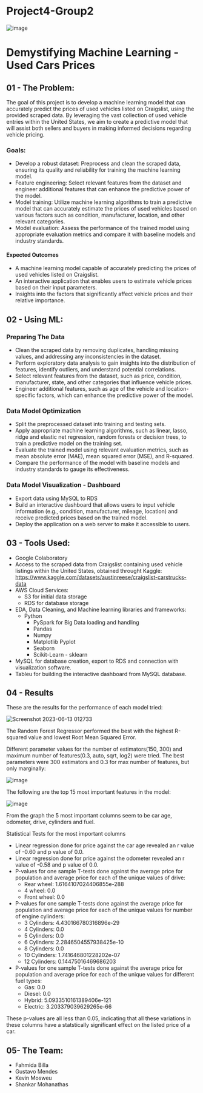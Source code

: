 # Project4-Group2

![image](https://github.com/gusmendesbh/project4-group2/assets/94866814/92356039-e985-4d4d-8b48-19effbb99f0d)


# Demystifying Machine Learning - Used Cars Prices

## 01 - The Problem:

The goal of this project is to develop a machine learning model that can accurately predict the prices of used vehicles listed on Craigslist, using the provided scraped data. By leveraging the vast collection of used vehicle entries within the United States, we aim to create a predictive model that will assist both sellers and buyers in making informed decisions regarding vehicle pricing.

### Goals:

- Develop a robust dataset: Preprocess and clean the scraped data, ensuring its quality and reliability for training the machine learning model.
- Feature engineering: Select relevant features from the dataset and engineer additional features that can enhance the predictive power of the model.
- Model training: Utilize machine learning algorithms to train a predictive model that can accurately estimate the prices of used vehicles based on various factors such as condition, manufacturer, location, and other relevant categories.
- Model evaluation: Assess the performance of the trained model using appropriate evaluation metrics and compare it with baseline models and industry standards.

#### Expected Outcomes

- A machine learning model capable of accurately predicting the prices of used vehicles listed on Craigslist.
- An interactive application that enables users to estimate vehicle prices based on their input parameters.
- Insights into the factors that significantly affect vehicle prices and their relative importance.

## 02 - Using ML:

### Preparing The Data

- Clean the scraped data by removing duplicates, handling missing values, and addressing any inconsistencies in the dataset.
- Perform exploratory data analysis to gain insights into the distribution of features, identify outliers, and understand potential correlations.
- Select relevant features from the dataset, such as price, condition, manufacturer, state, and other categories that influence vehicle prices.
- Engineer additional features, such as age of the vehicle and location-specific factors, which can enhance the predictive power of the model.

### Data Model Optimization

- Split the preprocessed dataset into training and testing sets.
- Apply appropriate machine learning algorithms, such as linear, lasso, ridge and elastic net regression, random forests or decision trees, to train a predictive model on the training set.
- Evaluate the trained model using relevant evaluation metrics, such as mean absolute error (MAE), mean squared error (MSE), and R-squared.
- Compare the performance of the model with baseline models and industry standards to gauge its effectiveness.

### Data Model Visualization - Dashboard
- Export data using MySQL to RDS
- Build an interactive dashboard that allows users to input vehicle information (e.g., condition, manufacturer, mileage, location) and receive predicted prices based on the trained model.
- Deploy the application on a web server to make it accessible to users.

## 03 - Tools Used:

- Google Colaboratory
- Access to the scraped data from Craigslist containing used vehicle listings within the United States, obtained throught Kaggle: https://www.kaggle.com/datasets/austinreese/craigslist-carstrucks-data
- AWS Cloud Services:
  - S3 for initial data storage
  - RDS for database storage
- EDA, Data Cleaning, and Machine learning libraries and frameworks:
  - Python
    - PySpark for Big Data loading and handling
    - Pandas
    - Numpy
    - Matplotlib Pyplot
    - Seaborn
    - Scikit-Learn - sklearn
- MySQL for database creation, export to RDS and connection with visualization software.
- Tableu for building the interactive dashboard from MySQL database.

## 04 - Results

These are the results for the performance of each model tried:

![Screenshot 2023-06-13 012733](https://github.com/gusmendesbh/project4-group2/assets/119974799/467b8529-21f9-44d7-a806-2c9cc7c9acfd)

The Random Forest Regressor performed the best with the highest R-squared value and lowest Root Mean Squared Error.

Different parameter values for the number of estimators(150, 300) and maximum number of features(0.3, auto, sqrt, log2) were tried. The best parameters were 300 estimators and 0.3 for max number of features, but only marginally:

![image](https://github.com/gusmendesbh/project4-group2/assets/119974799/5d61a331-4874-479e-9eb2-f227c4134749)

The following are the top 15 most important features in the model:

![image](https://github.com/gusmendesbh/project4-group2/assets/119974799/3f1e6612-0019-47d3-9ad6-1a92991eda0a)

From the graph the 5 most important columns seem to be car age, odometer, drive, cylinders and fuel.

Statistical Tests for the most important columns

- Linear regression done for price against the car age revealed an r value of -0.60 and p value of 0.0.
- Linear regression done for price against the odometer revealed an r value of -0.58 and p value of 0.0.
- P-values for one sample T-tests done against the average price for population and average price for each of the unique values of drive:
  - Rear wheel: 1.6164107024406855e-288
  - 4 wheel: 0.0
  - Front wheel: 0.0
- P-values for one sample T-tests done against the average price for population and average price for each of the unique values for number of engine cylinders:
  - 3 Cylinders: 4.430166780316896e-29
  - 4 Cylinders: 0.0
  - 5 Cylinders: 0.0
  - 6 Cylinders: 2.2846504557938425e-10
  - 8 Cylinders: 0.0
  - 10 Cylinders: 1.741646801228202e-07
  - 12 Cylinders: 0.14475016469686203
- P-values for one sample T-tests done against the average price for population and average price for each of the unique values for different fuel types:
  - Gas: 0.0
  - Diesel: 0.0
  - Hybrid: 5.0933510161389406e-121
  - Electric: 3.203379039629265e-66
 
 These p-values are all less than 0.05, indicating that all these variations in these columns have a statstically significant effect on the listed price of a car.

## 05- The Team:

- Fahmida Billa
- Gustavo Mendes
- Kevin Mosweu
- Shankar Mohanathas
